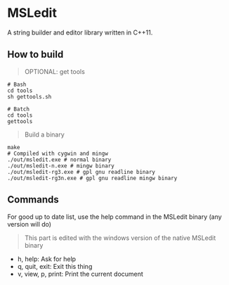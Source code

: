 # MSLedit

A string builder and editor library written in C++11.

## How to build

> OPTIONAL: get tools

```
# Bash
cd tools
sh gettools.sh
```

```
# Batch
cd tools
gettools
```

> Build a binary

```
make
# Compiled with cygwin and mingw
./out/msledit.exe # normal binary
./out/msledit-n.exe # mingw binary
./out/msledit-rg3.exe # gpl gnu readline binary
./out/msledit-rg3n.exe # gpl gnu readline mingw binary
```
 
## Commands
  
For good up to date list, use the help command in the MSLedit binary (any version will do)
   
> This part is edited with the windows version of the native MSLedit binary

- h, help: Ask for help
- q, quit, exit: Exit this thing
- v, view, p, print: Print the current document
